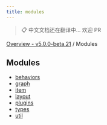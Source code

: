 ```yaml
---
title: modules
---
```


> 📋 中文文档还在翻译中... 欢迎 PR

[Overview - v5.0.0-beta.21](README.zh.md) / Modules

## Modules

- [behaviors](modules/behaviors.zh.md)
- [graph](modules/graph.zh.md)
- [item](modules/item.zh.md)
- [layout](modules/layout.zh.md)
- [plugins](modules/plugins.zh.md)
- [types](modules/types.zh.md)
- [util](modules/util.zh.md)
